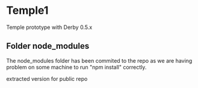 Temple1
=======

Temple prototype with Derby 0.5.x

## Folder node_modules

The node_modules folder has been commited to the repo as we are having problem on some machine to run "npm install" correctly.

extracted version for public repo
